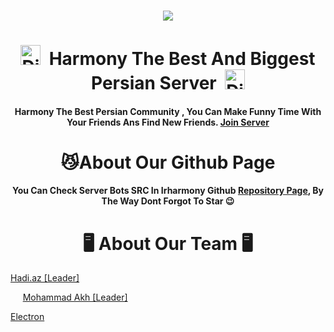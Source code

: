 <h3 align="center"> <img src="https://avatars.githubusercontent.com/u/104295138?s=200&v=4"> </h3>
<h1 align="center"><img alt="Discord" title="Discord" height="32" width="32" src="https://raw.githubusercontent.com/peterthehan/peterthehan/master/assets/discord.svg">&nbsp;&nbsp;Harmony The Best And Biggest Persian Server&nbsp;&nbsp;<img alt="Discord" title="Discord" height="32" width="32" src="https://raw.githubusercontent.com/peterthehan/peterthehan/master/assets/discord.svg"></h1>

<p align="center"><h4 align="center">Harmony The Best Persian Community , You Can Make Funny Time With Your Friends Ans Find New Friends. <a href="https://discord.gg/iran">Join Server<a></h4></p>


<h1 align="center">😼About Our Github Page</h1>

<p align="center"><h4 align="center">You Can Check Server Bots SRC In Irharmony Github <a href="https://github.com/orgs/irharmony/repositories">Repository Page</a>, By The Way Dont Forgot To Star 😉</h4></p>

<h1 align="center">🖥 About Our Team 🖥</h1>


<a href="https://github.com/hadiazt">Hadi.az [Leader]</a>
</p>


&nbsp;&nbsp;&nbsp;&nbsp;
<a href="https://github.com/Mhmd-Akh">Mohammad Akh [Leader]</a>
</p>


<a href="https://github.com/Electron404">Electron</a>
</p>
